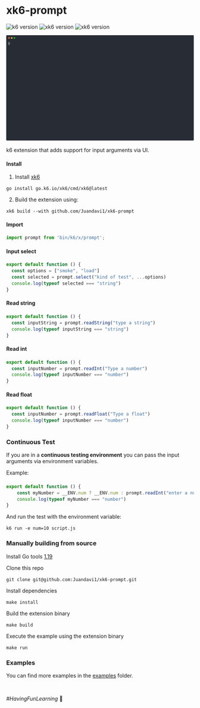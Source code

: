 # xk6-prompt

![k6 version](https://img.shields.io/badge/K6-v0.47.0-7d64ff)
![xk6 version](https://img.shields.io/badge/Xk6-v0.9.2-7d64ff)
![xk6 version](https://img.shields.io/badge/Go-v1.19-79d4fd)

![prompt_example](assets/prompt.svg)

k6 extension that adds support for input arguments via UI.

#### Install

1. Install [xk6](https://github.com/grafana/xk6)
```console
go install go.k6.io/xk6/cmd/xk6@latest
```
2. Build the extension using:

```console
xk6 build --with github.com/Juandavi1/xk6-prompt
```

#### Import

```js
import prompt from 'bin/k6/x/prompt';
```


#### Input select
```js
export default function () {
  const options = ["smoke", "load"]
  const selected = prompt.select("kind of test", ...options)
  console.log(typeof selected === "string")
}
```

#### Read string
```js
export default function () {
  const inputString = prompt.readString("type a string")
  console.log(typeof inputString === "string")
}
```

#### Read int
```js
export default function () {
  const inputNumber = prompt.readInt("Type a number")
  console.log(typeof inputNumber === "number")
}
```

#### Read float
```js
export default function () {
  const inputNumber = prompt.readFloat("Type a float")
  console.log(typeof inputNumber === "number")
}
```

### Continuous Test

If you are in a **continuous testing environment** you can pass the input arguments via environment variables.

Example:

#### 
```js
export default function () {
    const myNumber = __ENV.num ? __ENV.num : prompt.readInt("enter a number")
    console.log(typeof myNumber === "number")
}
```

And run the test with the environment variable:

```console
k6 run -e num=10 script.js
```


### Manually building from source

Install Go tools [1.19](https://golang.org/doc/install)

Clone this repo 
```console
git clone git@github.com:Juandavi1/xk6-prompt.git
```

Install dependencies
```console
make install
```

Build the extension binary
```console
make build
```

Execute the example using the extension binary
```console
make run
```

### Examples 

You can find more examples in the [examples](examples) folder.

<br/>

*#HavingFunLearning* 🦾